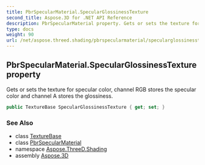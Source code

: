 ```yaml
---
title: PbrSpecularMaterial.SpecularGlossinessTexture
second_title: Aspose.3D for .NET API Reference
description: PbrSpecularMaterial property. Gets or sets the texture for specular color channel RGB stores the specular color and channel A stores the glossiness
type: docs
weight: 90
url: /net/aspose.threed.shading/pbrspecularmaterial/specularglossinesstexture/
---
```

## PbrSpecularMaterial.SpecularGlossinessTexture property

Gets or sets the texture for specular color, channel RGB stores the specular color and channel A stores the glossiness.

```csharp
public TextureBase SpecularGlossinessTexture { get; set; }
```

### See Also

* class [TextureBase](../../texturebase/)
* class [PbrSpecularMaterial](../)
* namespace [Aspose.ThreeD.Shading](../../../aspose.threed.shading/)
* assembly [Aspose.3D](../../../)


